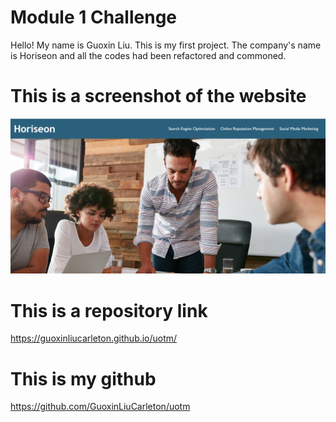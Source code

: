 # Module 1 Challenge
Hello! My name is Guoxin Liu. This is my first project. The company's name is Horiseon and all the codes had been refactored and commoned.
# This is a screenshot of the website
![img text](https://github.com/GuoxinLiuCarleton/uotm/blob/main/1.jpg)
# This is a repository link
https://guoxinliucarleton.github.io/uotm/
# This is my github
https://github.com/GuoxinLiuCarleton/uotm
